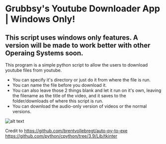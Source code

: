 
# Grubbsy's Youtube Downloader App | Windows Only!
## This script uses windows only features. A version will be made to work better with other Operaing Systems soon.
This program is a simple python script to allow the users to download youtube files from youtube.
- You can specify it's directory or just do it from where the file is run.
- You can name the file before you download it. 
- You can also leave those 2 things blank and let it run on it's own, leaving the filename as the title of the video, and it saves to the folder/downloads of where this script is run.
- You can download the audio-only version of videos or the normal versions. 


![alt text](https://imgur.com/MKZZzkv.png)

Credit to 
https://github.com/brentvollebregt/auto-py-to-exe
https://github.com/python/cpython/tree/3.9/Lib/tkinter
